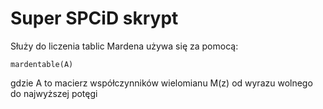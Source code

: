 # Super SPCiD skrypt
Służy do liczenia tablic Mardena używa się za pomocą:
```
mardentable(A)
```
gdzie A to macierz współczynników wielomianu M(z) od wyrazu wolnego do najwyższej potęgi
